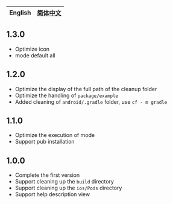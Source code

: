 | English | [简体中文](https://github.com/yy1300326388/clear_flutter_build/CHANGELOG-zh_CN.md) |
|-------|-------|

## 1.3.0

- Optimize icon
- mode default all

## 1.2.0

- Optimize the display of the full path of the cleanup folder
- Optimize the handling of `package/example`
- Added cleaning of `android/.gradle` folder, use `cf - m gradle`

## 1.1.0

- Optimize the execution of mode
- Support pub installation

## 1.0.0

- Complete the first version
- Support cleaning up the `build` directory
- Support cleaning up the `ios/Pods` directory
- Support help description view
